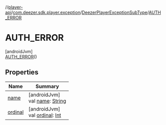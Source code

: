 //[player-api](../../../../index.md)/[com.deezer.sdk.player.exception](../../index.md)/[DeezerPlayerExceptionSubType](../index.md)/[AUTH_ERROR](index.md)

# AUTH_ERROR

[androidJvm]\
[AUTH_ERROR](index.md)()

## Properties

| Name                                                                                                                                 | Summary                                                                                                                                                                                                                                  |
| ------------------------------------------------------------------------------------------------------------------------------------ | ---------------------------------------------------------------------------------------------------------------------------------------------------------------------------------------------------------------------------------------- |
| [name](../../../com.deezer.sdk.player.model.context/-deezer-context-type/-f-l-o-w/index.md#-372974862%2FProperties%2F-1037426161)    | [androidJvm]<br/>val [name](../../../com.deezer.sdk.player.model.context/-deezer-context-type/-f-l-o-w/index.md#-372974862%2FProperties%2F-1037426161): [String](https://kotlinlang.org/api/latest/jvm/stdlib/kotlin/-string/index.html) |
| [ordinal](../../../com.deezer.sdk.player.model.context/-deezer-context-type/-f-l-o-w/index.md#-739389684%2FProperties%2F-1037426161) | [androidJvm]<br/>val [ordinal](../../../com.deezer.sdk.player.model.context/-deezer-context-type/-f-l-o-w/index.md#-739389684%2FProperties%2F-1037426161): [Int](https://kotlinlang.org/api/latest/jvm/stdlib/kotlin/-int/index.html)    |
